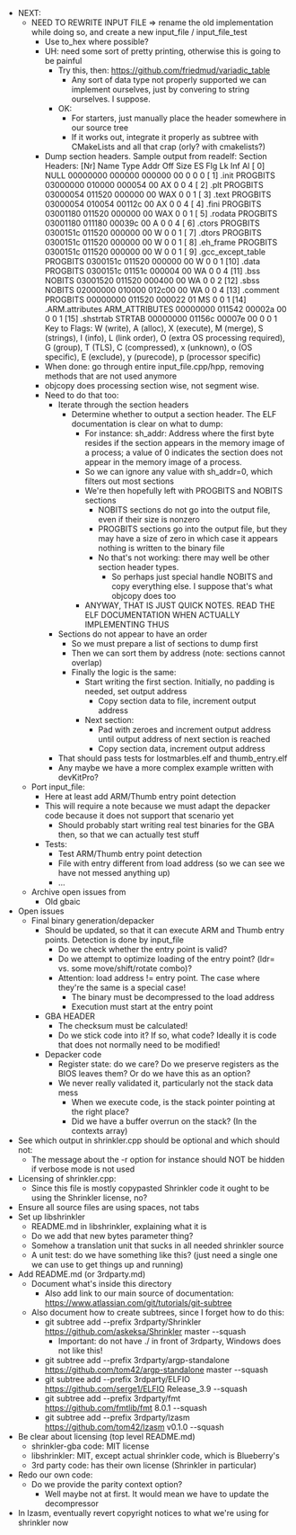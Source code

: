 * NEXT:
  * NEED TO REWRITE INPUT FILE => rename the old implementation while doing so, and create a new input_file / input_file_test
    * Use to_hex where possible?
    * UH: need some sort of pretty printing, otherwise this is going to be painful
      * Try this, then: https://github.com/friedmud/variadic_table
        * Any sort of data type not properly supported we can implement ourselves, just by convering to string ourselves. I suppose.
      * OK:
        * For starters, just manually place the header somewhere in our source tree
        * If it works out, integrate it properly as subtree with CMakeLists and all that crap (orly? with cmakelists?)
    * Dump section headers. Sample output from readelf:
        Section Headers:
          [Nr] Name              Type            Addr     Off    Size   ES Flg Lk Inf Al
          [ 0]                   NULL            00000000 000000 000000 00      0   0  0
          [ 1] .init             PROGBITS        03000000 010000 000054 00  AX  0   0  4
          [ 2] .plt              PROGBITS        03000054 011520 000000 00 WAX  0   0  1
          [ 3] .text             PROGBITS        03000054 010054 00112c 00  AX  0   0  4
          [ 4] .fini             PROGBITS        03001180 011520 000000 00 WAX  0   0  1
          [ 5] .rodata           PROGBITS        03001180 011180 00039c 00   A  0   0  4
          [ 6] .ctors            PROGBITS        0300151c 011520 000000 00   W  0   0  1
          [ 7] .dtors            PROGBITS        0300151c 011520 000000 00   W  0   0  1
          [ 8] .eh_frame         PROGBITS        0300151c 011520 000000 00   W  0   0  1
          [ 9] .gcc_except_table PROGBITS        0300151c 011520 000000 00   W  0   0  1
          [10] .data             PROGBITS        0300151c 01151c 000004 00  WA  0   0  4
          [11] .bss              NOBITS          03001520 011520 000400 00  WA  0   0  2
          [12] .sbss             NOBITS          02000000 010000 012c00 00  WA  0   0  4
          [13] .comment          PROGBITS        00000000 011520 000022 01  MS  0   0  1
          [14] .ARM.attributes   ARM_ATTRIBUTES  00000000 011542 00002a 00      0   0  1
          [15] .shstrtab         STRTAB          00000000 01156c 00007e 00      0   0  1
        Key to Flags:
          W (write), A (alloc), X (execute), M (merge), S (strings), I (info),
          L (link order), O (extra OS processing required), G (group), T (TLS),
          C (compressed), x (unknown), o (OS specific), E (exclude),
          y (purecode), p (processor specific)
    * When done: go through entire input_file.cpp/hpp, removing methods that are not used anymore
    * objcopy does processing section wise, not segment wise.
    * Need to do that too:
      * Iterate through the section headers
        * Determine whether to output a section header. The ELF documentation is clear on what to dump:
          * For instance: sh_addr: Address where the first byte resides if the section appears in the memory image of a process;
                          a value of 0 indicates the section does not appear in the memory image of a process.
          * So we can ignore any value with sh_addr=0, which filters out most sections
          * We're then hopefully left with PROGBITS and NOBITS sections
            * NOBITS sections do not go into the output file, even if their size is nonzero
            * PROGBITS sections go into the output file, but they may have a size of zero in which case it appears nothing is written to the binary file
            * No that's not working: there may well be other section header types.
              * So perhaps just special handle NOBITS and copy everything else. I suppose that's what objcopy does too
          * ANYWAY, THAT IS JUST QUICK NOTES. READ THE ELF DOCUMENTATION WHEN ACTUALLY IMPLEMENTING THUS
      * Sections do not appear to have an order
        * So we must prepare a list of sections to dump first
        * Then we can sort them by address (note: sections cannot overlap)
        * Finally the logic is the same:
          * Start writing the first section. Initially, no padding is needed, set output address
            * Copy section data to file, increment output address
          * Next section:
            * Pad with zeroes and increment output address until output address of next section is reached
            * Copy section data, increment output address
      * That should pass tests for lostmarbles.elf and thumb_entry.elf
      * Any maybe we have a more complex example written with devKitPro?
  * Port input_file:
    * Here at least add ARM/Thumb entry point detection
    * This will require a note because we must adapt the depacker code because it does not support that scenario yet
      * Should probably start writing real test binaries for the GBA then, so that we can actually test stuff
    * Tests:
      * Test ARM/Thumb entry point detection
      * File with entry different from load address (so we can see we have not messed anything up)
      * ...
  * Archive open issues from
    * Old gbaic
* Open issues
  * Final binary generation/depacker
    * Should be updated, so that it can execute ARM and Thumb entry points. Detection is done by input_file
      * Do we check whether the entry point is valid?
      * Do we attempt to optimize loading of the entry point? (ldr= vs. some move/shift/rotate combo)?
      * Attention: load address != entry point. The case where they're the same is a special case!
        * The binary must be decompressed to the load address
        * Execution must start at the entry point
    * GBA HEADER
      * The checksum must be calculated!
      * Do we stick code into it? If so, what code? Ideally it is code that does not normally need to be modified!
    * Depacker code
      * Register state: do we care? Do we preserve registers as the BIOS leaves them? Or do we have this as an option?
      * We never really validated it, particularly not the stack data mess
        * When we execute code, is the stack pointer pointing at the right place?
        * Did we have a buffer overrun on the stack? (In the contexts array)
* See which output in shrinkler.cpp should be optional and which should not:
  * The message about the -r option for instance should NOT be hidden if verbose mode is not used
* Licensing of shrinkler.cpp:
  * Since this file is mostly copypasted Shrinkler code it ought to be using the Shrinkler license, no?
* Ensure all source files are using spaces, not tabs
* Set up libshrinkler
  * README.md in libshrinkler, explaining what it is
  * Do we add that new bytes parameter thing?
  * Somehow a translation unit that sucks in all needed shrinkler source
  * A unit test: do we have something like this? (just need a single one we can use to get things up and running)
* Add README.md (or 3rdparty.md)
  * Document what's inside this directory
    * Also add link to our main source of documentation: https://www.atlassian.com/git/tutorials/git-subtree
  * Also document how to create subtrees, since I forget how to do this:
    * git subtree add --prefix 3rdparty/Shrinkler https://github.com/askeksa/Shrinkler master --squash
      * Important: do not have ./ in front of 3rdparty, Windows does not like this!
    * git subtree add --prefix 3rdparty/argp-standalone https://github.com/tom42/argp-standalone master --squash
    * git subtree add --prefix 3rdparty/ELFIO https://github.com/serge1/ELFIO Release_3.9 --squash
    * git subtree add --prefix 3rdparty/fmt https://github.com/fmtlib/fmt 8.0.1 --squash
    * git subtree add --prefix 3rdparty/lzasm https://github.com/tom42/lzasm v0.1.0 --squash
* Be clear about licensing (top level README.md)
  * shrinkler-gba code: MIT license
  * libshrinkler: MIT, except actual shrinkler code, which is Blueberry's
  * 3rd party code: has their own license (Shrinkler in particular)
* Redo our own code:
  * Do we provide the parity context option?
    * Well maybe not at first. It would mean we have to update the decompressor
* In lzasm, eventually revert copyright notices to what we're using for shrinkler now
